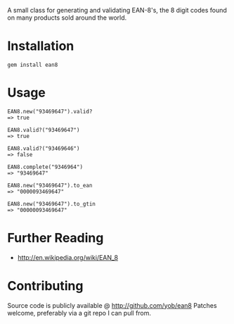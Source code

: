 A small class for generating and validating EAN-8's, the 8 digit codes found
on many products sold around the world.

# Installation

    gem install ean8

# Usage

    EAN8.new("93469647").valid?
    => true

    EAN8.valid?("93469647")
    => true

    EAN8.valid?("93469646")
    => false

    EAN8.complete("9346964")
    => "93469647"

    EAN8.new("93469647").to_ean
    => "0000093469647"

    EAN8.new("93469647").to_gtin
    => "00000093469647"

# Further Reading

- http://en.wikipedia.org/wiki/EAN_8

# Contributing

Source code is publicly available @ http://github.com/yob/ean8
Patches welcome, preferably via a git repo I can pull from.
